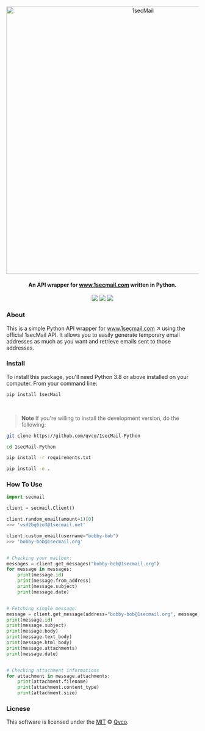 <p align="center">
  <br>
  <img src="https://github.com/qvco/1secMail-Python/assets/77382767/fde69c1a-b95f-4d78-af1a-2dca315204bc" alt="1secMail" width="700">
<!--   <br>
  1secMail for Python
  <br> -->
</p>

<h4 align="center">An API wrapper for <a href="https://www.1secmail.com/" target="_blank">www.1secmail.com</a> written in Python.</h4>

  <p align="center">
    <img src="https://img.shields.io/github/release/qvco/1secMail-Python">
    <img src="https://img.shields.io/badge/python-3.8-blue.svg">
    <img src="https://img.shields.io/badge/License-MIT-blue.svg">
  </p>

### About

This is a simple Python API wrapper for www.1secmail.com ↗ using the official 1secMail API. It allows you to easily generate temporary email addresses as much as you want and retrieve emails sent to those addresses.

### Install

To install this package, you'll need Python 3.8 or above installed on your computer. From your command line:

```bash
pip install 1secMail
```

<br>

> **Note**
> If you're willing to install the development version, do the following:

```bash
git clone https://github.com/qvco/1secMail-Python

cd 1secMail-Python

pip install -r requirements.txt

pip install -e .
```

### How To Use

```python
import secmail

client = secmail.Client()

client.random_email(amount=1)[0]
>>> 'vsd2bq6zo3@1secmail.net'

client.custom_email(username="bobby-bob")
>>> 'bobby-bob@1secmail.org'


# Checking your mailbox:
messages = client.get_messages("bobby-bob@1secmail.org")
for message in messages:
    print(message.id)
    print(message.from_address)
    print(message.subject)
    print(message.date)


# Fetching single message:
message = client.get_message(address="bobby-bob@1secmail.org", message_id=235200687)
print(message.id)
print(message.subject)
print(message.body)
print(message.text_body)
print(message.html_body)
print(message.attachments)
print(message.date)


# Checking attachment informations
for attachment in message.attachments:
    print(attachment.filename)
    print(attachment.content_type)
    print(attachment.size)
```

### Licnese

This software is licensed under the [MIT](https://github.com/qvco/1secMail-Python/blob/master/LICENSE) © [Qvco](https://github.com/qvco).
